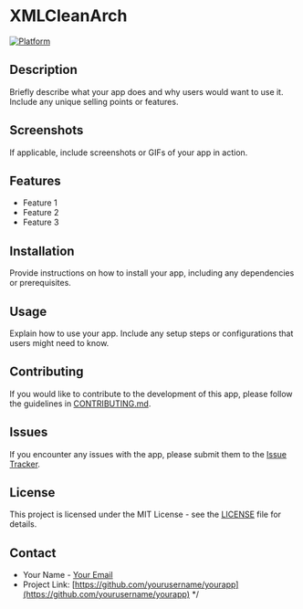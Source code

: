 # XMLCleanArch
[![Platform](https://img.shields.io/badge/platform-android-green)]()

## Description

Briefly describe what your app does and why users would want to use it. Include any unique selling points or features.

## Screenshots

If applicable, include screenshots or GIFs of your app in action.

## Features

- Feature 1
- Feature 2
- Feature 3

## Installation

Provide instructions on how to install your app, including any dependencies or prerequisites.

## Usage

Explain how to use your app. Include any setup steps or configurations that users might need to know.

## Contributing

If you would like to contribute to the development of this app, please follow the guidelines in [CONTRIBUTING.md](CONTRIBUTING.md).

## Issues

If you encounter any issues with the app, please submit them to the [Issue Tracker](https://github.com/yourusername/yourapp/issues).

## License

This project is licensed under the MIT License - see the [LICENSE](LICENSE) file for details.

## Contact

- Your Name - [Your Email](mailto:youremail@example.com)
- Project Link: [https://github.com/yourusername/yourapp](https://github.com/yourusername/yourapp)
*/
